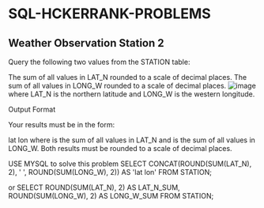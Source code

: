# SQL-HCKERRANK-PROBLEMS
## Weather Observation Station 2

Query the following two values from the STATION table:

The sum of all values in LAT_N rounded to a scale of  decimal places.
The sum of all values in LONG_W rounded to a scale of  decimal places.
![image](https://user-images.githubusercontent.com/101393263/213937138-c1d2dc29-0e4c-4015-bf33-f5ad6c581f49.png)
where LAT_N is the northern latitude and LONG_W is the western longitude.

Output Format

Your results must be in the form:

lat lon
where  is the sum of all values in LAT_N and  is the sum of all values in LONG_W. Both results must be rounded to a scale of  decimal places.

USE MYSQL to solve this problem
SELECT CONCAT(ROUND(SUM(LAT_N), 2), ' ', ROUND(SUM(LONG_W), 2)) AS 'lat lon'
FROM STATION;

or 
SELECT ROUND(SUM(LAT_N), 2) AS LAT_N_SUM, ROUND(SUM(LONG_W), 2) AS LONG_W_SUM
FROM STATION;

